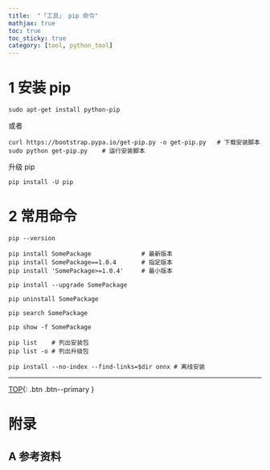 ```yaml
---
title:  "「工具」 pip 命令"
mathjax: true
toc: true
toc_sticky: true
category: [tool, python_tool]
---
```

<span id='head'> </span>  
<!--more-->

# 1 安装 pip
```shell
sudo apt-get install python-pip
```
或者
```shell
curl https://bootstrap.pypa.io/get-pip.py -o get-pip.py   # 下载安装脚本
sudo python get-pip.py    # 运行安装脚本
```
升级 pip
```shell
pip install -U pip
```

# 2 常用命令
```shell
pip --version

pip install SomePackage              # 最新版本
pip install SomePackage==1.0.4       # 指定版本
pip install 'SomePackage>=1.0.4'     # 最小版本

pip install --upgrade SomePackage

pip uninstall SomePackage

pip search SomePackage

pip show -f SomePackage

pip list    # 列出安装包
pip list -o # 列出升级包

pip install --no-index --find-links=$dir onnx # 离线安装

```

-------------------  
[TOP](#head){: .btn .btn--primary }


# 附录
## A 参考资料
